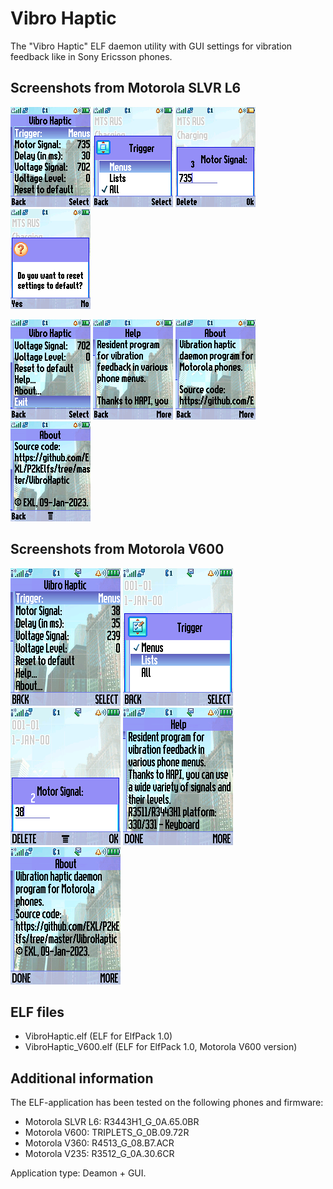 Vibro Haptic
============

The "Vibro Haptic" ELF daemon utility with GUI settings for vibration feedback like in Sony Ericsson phones.

## Screenshots from Motorola SLVR L6

![Screenshot 1 of Vibro Haptic from Motorola L6](../images/Screenshot_VibroHaptic_L6_1.png) ![Screenshot 2 of Vibro Haptic from Motorola L6](../images/Screenshot_VibroHaptic_L6_2.png) ![Screenshot 3 of Vibro Haptic from Motorola L6](../images/Screenshot_VibroHaptic_L6_3.png) ![Screenshot 4 of Vibro Haptic from Motorola L6](../images/Screenshot_VibroHaptic_L6_4.png)

![Screenshot 5 of Vibro Haptic from Motorola L6](../images/Screenshot_VibroHaptic_L6_5.png) ![Screenshot 6 of Vibro Haptic from Motorola L6](../images/Screenshot_VibroHaptic_L6_6.png) ![Screenshot 7 of Vibro Haptic from Motorola L6](../images/Screenshot_VibroHaptic_L6_7.png) ![Screenshot 8 of Vibro Haptic from Motorola L6](../images/Screenshot_VibroHaptic_L6_8.png)

## Screenshots from Motorola V600

![Screenshot 1 of Vibro Haptic from Motorola V600](../images/Screenshot_VibroHaptic_V600_1.png) ![Screenshot 2 of Vibro Haptic from Motorola V600](../images/Screenshot_VibroHaptic_V600_2.png) ![Screenshot 3 of Vibro Haptic from Motorola V600](../images/Screenshot_VibroHaptic_V600_3.png) ![Screenshot 4 of Vibro Haptic from Motorola V600](../images/Screenshot_VibroHaptic_V600_4.png) ![Screenshot 5 of Vibro Haptic from Motorola V600](../images/Screenshot_VibroHaptic_V600_5.png)

## ELF files

* VibroHaptic.elf (ELF for ElfPack 1.0)
* VibroHaptic_V600.elf (ELF for ElfPack 1.0, Motorola V600 version)

## Additional information

The ELF-application has been tested on the following phones and firmware:

* Motorola SLVR L6: R3443H1_G_0A.65.0BR
* Motorola V600: TRIPLETS_G_0B.09.72R
* Motorola V360: R4513_G_08.B7.ACR
* Motorola V235: R3512_G_0A.30.6CR

Application type: Deamon + GUI.
